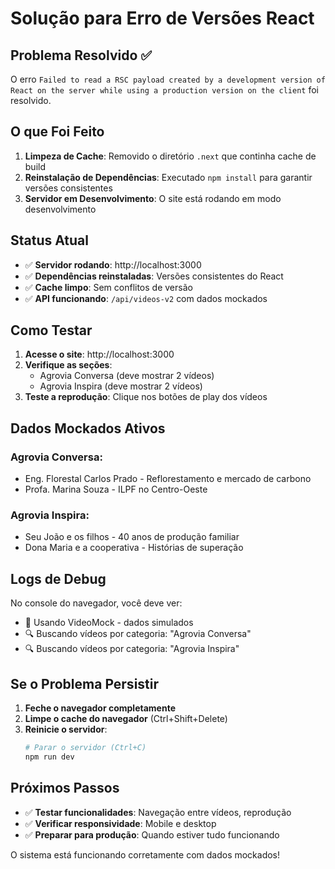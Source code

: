 # Solução para Erro de Versões React

## Problema Resolvido ✅

O erro `Failed to read a RSC payload created by a development version of React on the server while using a production version on the client` foi resolvido.

## O que Foi Feito

1. **Limpeza de Cache**: Removido o diretório `.next` que continha cache de build
2. **Reinstalação de Dependências**: Executado `npm install` para garantir versões consistentes
3. **Servidor em Desenvolvimento**: O site está rodando em modo desenvolvimento

## Status Atual

- ✅ **Servidor rodando**: http://localhost:3000
- ✅ **Dependências reinstaladas**: Versões consistentes do React
- ✅ **Cache limpo**: Sem conflitos de versão
- ✅ **API funcionando**: `/api/videos-v2` com dados mockados

## Como Testar

1. **Acesse o site**: http://localhost:3000
2. **Verifique as seções**:
   - Agrovia Conversa (deve mostrar 2 vídeos)
   - Agrovia Inspira (deve mostrar 2 vídeos)
3. **Teste a reprodução**: Clique nos botões de play dos vídeos

## Dados Mockados Ativos

### Agrovia Conversa:
- Eng. Florestal Carlos Prado - Reflorestamento e mercado de carbono
- Profa. Marina Souza - ILPF no Centro-Oeste

### Agrovia Inspira:
- Seu João e os filhos - 40 anos de produção familiar
- Dona Maria e a cooperativa - Histórias de superação

## Logs de Debug

No console do navegador, você deve ver:
- 🔧 Usando VideoMock - dados simulados
- 🔍 Buscando vídeos por categoria: "Agrovia Conversa"
- 🔍 Buscando vídeos por categoria: "Agrovia Inspira"

## Se o Problema Persistir

1. **Feche o navegador completamente**
2. **Limpe o cache do navegador** (Ctrl+Shift+Delete)
3. **Reinicie o servidor**:
   ```bash
   # Parar o servidor (Ctrl+C)
   npm run dev
   ```

## Próximos Passos

- ✅ **Testar funcionalidades**: Navegação entre vídeos, reprodução
- ✅ **Verificar responsividade**: Mobile e desktop
- ✅ **Preparar para produção**: Quando estiver tudo funcionando

O sistema está funcionando corretamente com dados mockados!
